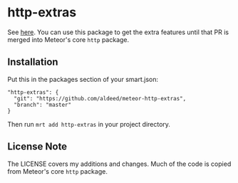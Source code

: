 http-extras
=========================

See [here](https://github.com/meteor/meteor/pull/1670/). You can use this package to get the extra features until that PR is merged into Meteor's core `http` package.

## Installation

Put this in the packages section of your smart.json:

```
"http-extras": {
  "git": "https://github.com/aldeed/meteor-http-extras",
  "branch": "master"
}
```

Then run `mrt add http-extras` in your project directory.

## License Note

The LICENSE covers my additions and changes. Much of the code is copied from Meteor's core `http` package.